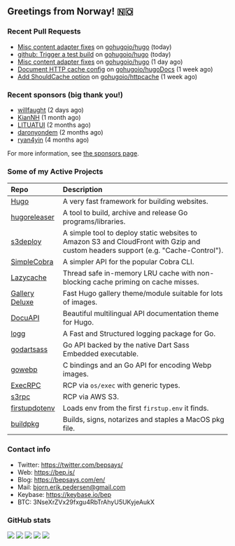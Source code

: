 ## Greetings from Norway! 🇳🇴

### Recent Pull Requests

- [Misc content adapter fixes](https://github.com/gohugoio/hugo/pull/12551) on [gohugoio/hugo](https://github.com/gohugoio/hugo) (today)
- [github: Trigger a test build](https://github.com/gohugoio/hugo/pull/12550) on [gohugoio/hugo](https://github.com/gohugoio/hugo) (today)
- [Misc content adapter fixes](https://github.com/gohugoio/hugo/pull/12549) on [gohugoio/hugo](https://github.com/gohugoio/hugo) (1 day ago)
- [Document HTTP cache config](https://github.com/gohugoio/hugoDocs/pull/2593) on [gohugoio/hugoDocs](https://github.com/gohugoio/hugoDocs) (1 week ago)
- [Add ShouldCache option](https://github.com/gohugoio/httpcache/pull/4) on [gohugoio/httpcache](https://github.com/gohugoio/httpcache) (1 week ago)

### Recent sponsors (big thank you!)

- [willfaught](https://github.com/willfaught) (2 days ago)
- [KianNH](https://github.com/KianNH) (1 month ago)
- [LITUATUI](https://github.com/LITUATUI) (2 months ago)
- [daronyondem](https://github.com/daronyondem) (2 months ago)
- [ryan4yin](https://github.com/ryan4yin) (4 months ago)

For more information, see [the sponsors page](https://github.com/sponsors/bep/).

### Some of my Active Projects

| Repo  | Description |
| :---------------------------------------- | :------------------------------------------- |
| [Hugo](https://github.com/gohugoio/hugo)|A very fast framework for building websites. |
| [hugoreleaser](https://github.com/gohugoio/hugoreleaser)| A tool to build, archive and release Go programs/libraries.  |
| [s3deploy](https://github.com/bep/s3deploy)| A simple tool to deploy static websites to Amazon S3 and CloudFront with Gzip and custom headers support (e.g. "Cache-Control").|
| [SimpleCobra](https://github.com/bep/simplecobra)|A simpler API for the popular Cobra CLI.|
| [Lazycache](https://github.com/bep/lazycache)| Thread safe in-memory LRU cache with non-blocking cache priming on cache misses.  |
| [Gallery Deluxe](https://github.com/bep/gallerydeluxe)|Fast Hugo gallery theme/module suitable for lots of images.  |
| [DocuAPI](https://github.com/bep/docuapi)| Beautiful multilingual API documentation theme for Hugo.  |
| [logg](https://github.com/bep/logg)| A Fast and Structured logging package for Go.  |
| [godartsass](https://github.com/bep/godartsass)| Go API backed by the native Dart Sass Embedded executable. |
| [gowebp](https://github.com/bep/gowebp)|C bindings and an Go API for encoding Webp images. |
| [ExecRPC](https://github.com/bep/execrpc)|RCP via `os/exec` with generic types.  |
| [s3rpc](https://github.com/bep/s3rpc)|RCP via AWS S3.|
| [firstupdotenv](https://github.com/bep/firstupdotenv)|Loads env from the first `firstup.env` it finds. |
| [buildpkg](https://github.com/bep/buildpkg)| Builds, signs, notarizes and staples a MacOS pkg file. |

### Contact info
- Twitter: https://twitter.com/bepsays/
- Web: https://bep.is/
- Blog: https://bepsays.com/en/
- Mail: bjorn.erik.pedersen@gmail.com
- Keybase: https://keybase.io/bep
- BTC: 3NseXrZVx29fxgu4RbTrAhyU5UKyjeAukX


### GitHub stats

![](https://github-profile-summary-cards.vercel.app/api/cards/profile-details?username=bep&theme=github)
![](https://github-profile-summary-cards.vercel.app/api/cards/repos-per-language?username=bep&theme=github)
![](https://github-profile-summary-cards.vercel.app/api/cards/most-commit-language?username=bep&theme=github)
![](https://github-profile-summary-cards.vercel.app/api/cards/stats?username=bep&theme=github)
![](https://github-profile-summary-cards.vercel.app/api/cards/productive-time?username=bep&theme=github)
